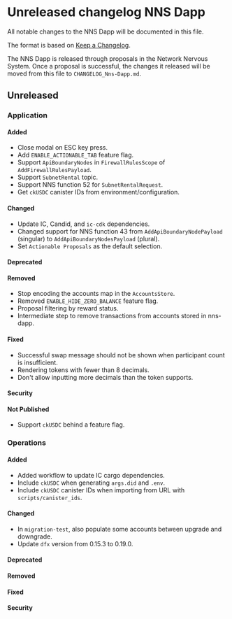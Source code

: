 
# Unreleased changelog NNS Dapp

All notable changes to the NNS Dapp will be documented in this file.

The format is based on [Keep a Changelog](https://keepachangelog.com/en/1.0.0/).

The NNS Dapp is released through proposals in the Network Nervous System. Once a
proposal is successful, the changes it released will be moved from this file to
`CHANGELOG_Nns-Dapp.md`.

## Unreleased

### Application

#### Added

* Close modal on ESC key press.
* Add `ENABLE_ACTIONABLE_TAB` feature flag.
* Support `ApiBoundaryNodes` in `FirewallRulesScope` of `AddFirewallRulesPayload`.
* Support `SubnetRental` topic.
* Support NNS function 52 for `SubnetRentalRequest`.
* Get `ckUSDC` canister IDs from environment/configuration.

#### Changed

* Update IC, Candid, and `ic-cdk` dependencies.
* Changed support for NNS function 43 from `AddApiBoundaryNodePayload` (singular) to `AddApiBoundaryNodesPayload` (plural).
* Set `Actionable Proposals` as the default selection.

#### Deprecated

#### Removed

* Stop encoding the accounts map in the `AccountsStore`.
* Removed `ENABLE_HIDE_ZERO_BALANCE` feature flag.
* Proposal filtering by reward status.
* Intermediate step to remove transactions from accounts stored in nns-dapp.

#### Fixed

* Successful swap message should not be shown when participant count is insufficient.
* Rendering tokens with fewer than 8 decimals.
* Don't allow inputting more decimals than the token supports.

#### Security

#### Not Published

* Support `ckUSDC` behind a feature flag.

### Operations

#### Added

* Added workflow to update IC cargo dependencies.
* Include `ckUSDC` when generating `args.did` and `.env`.
* Include `ckUSDC` canister IDs when importing from URL with `scripts/canister_ids`.

#### Changed

* In `migration-test`, also populate some accounts between upgrade and downgrade.
* Update `dfx` version from 0.15.3 to 0.19.0.

#### Deprecated

#### Removed

#### Fixed

#### Security
